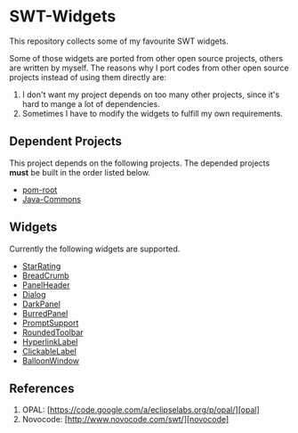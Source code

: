 # SWT-Widgets


This repository collects some of my favourite SWT widgets. 

Some of those widgets are ported from other open source projects, others are written by myself. The reasons why I port codes from other open source projects instead of using them directly are: 

1. I don't want my project depends on too many other projects, since it's hard to mange a lot of dependencies.
2. Sometimes I have to modify the widgets to fulfill my own requirements.

## Dependent Projects

This project depends on the following projects. The depended projects **must** be built in the order listed below.

* [pom-root](https://github.com/Haixing-Hu/pom-root)
* [Java-Commons](https://github.com/Haixing-Hu/commons)

## Widgets

Currently the following widgets are supported.

- [StarRating](https://github.com/Haixing-Hu/swt-widgets/wiki/StarRating)
- [BreadCrumb](https://github.com/Haixing-Hu/swt-widgets/wiki/BreadCrumb)
- [PanelHeader](https://github.com/Haixing-Hu/swt-widgets/wiki/PanelHeader)
- [Dialog](https://github.com/Haixing-Hu/swt-widgets/wiki/Dialog)
- [DarkPanel](https://github.com/Haixing-Hu/swt-widgets/wiki/DarkPanel)
- [BurredPanel](https://github.com/Haixing-Hu/swt-widgets/wiki/BurredPanel)
- [PromptSupport](https://github.com/Haixing-Hu/swt-widgets/wiki/PromptSupport)
- [RoundedToolbar](https://github.com/Haixing-Hu/swt-widgets/wiki/RoundedToolbar)
- [HyperlinkLabel](https://github.com/Haixing-Hu/swt-widgets/wiki/HyperlinkLabel)
- [ClickableLabel](https://github.com/Haixing-Hu/swt-widgets/wiki/ClickableLabel)
- [BalloonWindow](https://github.com/Haixing-Hu/swt-widgets/wiki/BalloonWindow)

## References

1. OPAL: [https://code.google.com/a/eclipselabs.org/p/opal/][opal]
2. Novocode: [http://www.novocode.com/swt/][novocode]


[opal]: https://code.google.com/a/eclipselabs.org/p/opal/
[novocode]: http://www.novocode.com/swt/
